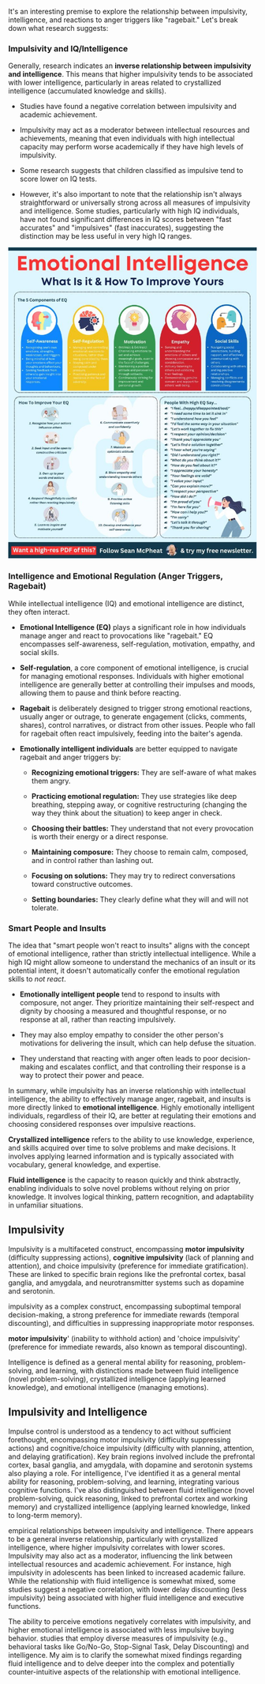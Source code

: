 It's an interesting premise to explore the relationship between impulsivity, intelligence, and reactions to anger triggers like "ragebait." Let's break down what research suggests:

### Impulsivity and IQ/Intelligence

Generally, research indicates an **inverse relationship between impulsivity and intelligence**. This means that higher impulsivity tends to be associated with lower intelligence, particularly in areas related to crystallized intelligence (accumulated knowledge and skills).

- Studies have found a negative correlation between impulsivity and academic achievement.

- Impulsivity may act as a moderator between intellectual resources and achievements, meaning that even individuals with high intellectual capacity may perform worse academically if they have high levels of impulsivity.

- Some research suggests that children classified as impulsive tend to score lower on IQ tests.

- However, it's also important to note that the relationship isn't always straightforward or universally strong across all measures of impulsivity and intelligence. Some studies, particularly with high IQ individuals, have not found significant differences in IQ scores between "fast accurates" and "impulsives" (fast inaccurates), suggesting the distinction may be less useful in very high IQ ranges.

![Emotional Intelligence](image-2.png)

### Intelligence and Emotional Regulation (Anger Triggers, Ragebait)

While intellectual intelligence (IQ) and emotional intelligence are distinct, they often interact.

- **Emotional Intelligence (EQ)** plays a significant role in how individuals manage anger and react to provocations like "ragebait." EQ encompasses self-awareness, self-regulation, motivation, empathy, and social skills.

- **Self-regulation**, a core component of emotional intelligence, is crucial for managing emotional responses. Individuals with higher emotional intelligence are generally better at controlling their impulses and moods, allowing them to pause and think before reacting.

- **Ragebait** is deliberately designed to trigger strong emotional reactions, usually anger or outrage, to generate engagement (clicks, comments, shares), control narratives, or distract from other issues. People who fall for ragebait often react impulsively, feeding into the baiter's agenda.

- **Emotionally intelligent individuals** are better equipped to navigate ragebait and anger triggers by:

  - **Recognizing emotional triggers:** They are self-aware of what makes them angry.

  - **Practicing emotional regulation:** They use strategies like deep breathing, stepping away, or cognitive restructuring (changing the way they think about the situation) to keep anger in check.

  - **Choosing their battles:** They understand that not every provocation is worth their energy or a direct response.

  - **Maintaining composure:** They choose to remain calm, composed, and in control rather than lashing out.

  - **Focusing on solutions:** They may try to redirect conversations toward constructive outcomes.

  - **Setting boundaries:** They clearly define what they will and will not tolerate.

### Smart People and Insults

The idea that "smart people won't react to insults" aligns with the concept of emotional intelligence, rather than strictly intellectual intelligence. While a high IQ might allow someone to understand the mechanics of an insult or its potential intent, it doesn't automatically confer the emotional regulation skills to *not react*.

- **Emotionally intelligent people** tend to respond to insults with composure, not anger. They prioritize maintaining their self-respect and dignity by choosing a measured and thoughtful response, or no response at all, rather than reacting impulsively.

- They may also employ empathy to consider the other person's motivations for delivering the insult, which can help defuse the situation.

- They understand that reacting with anger often leads to poor decision-making and escalates conflict, and that controlling their response is a way to protect their power and peace.

In summary, while impulsivity has an inverse relationship with intellectual intelligence, the ability to effectively manage anger, ragebait, and insults is more directly linked to **emotional intelligence**. Highly emotionally intelligent individuals, regardless of their IQ, are better at regulating their emotions and choosing considered responses over impulsive reactions.

**Crystallized intelligence** refers to the ability to use knowledge, experience, and skills acquired over time to solve problems and make decisions. It involves applying learned information and is typically associated with vocabulary, general knowledge, and expertise.

**Fluid intelligence** is the capacity to reason quickly and think abstractly, enabling individuals to solve novel problems without relying on prior knowledge. It involves logical thinking, pattern recognition, and adaptability in unfamiliar situations.

## Impulsivity

Impulsivity is a multifaceted construct, encompassing **motor impulsivity** (difficulty suppressing actions), **cognitive impulsivity** (lack of planning and attention), and choice impulsivity (preference for immediate gratification). These are linked to specific brain regions like the prefrontal cortex, basal ganglia, and amygdala, and neurotransmitter systems such as dopamine and serotonin.

impulsivity as a complex construct, encompassing suboptimal temporal decision-making, a strong preference for immediate rewards (temporal discounting), and difficulties in suppressing inappropriate motor responses.

**motor impulsivity**' (inability to withhold action) and 'choice impulsivity' (preference for immediate rewards, also known as temporal discounting).

Intelligence is defined as a general mental ability for reasoning, problem-solving, and learning, with distinctions made between fluid intelligence (novel problem-solving), crystallized intelligence (applying learned knowledge), and emotional intelligence (managing emotions).

## Impulsivity and Intelligence

Impulse control is understood as a tendency to act without sufficient forethought, encompassing motor impulsivity (difficulty suppressing actions) and cognitive/choice impulsivity (difficulty with planning, attention, and delaying gratification). Key brain regions involved include the prefrontal cortex, basal ganglia, and amygdala, with dopamine and serotonin systems also playing a role. For intelligence, I've identified it as a general mental ability for reasoning, problem-solving, and learning, integrating various cognitive functions. I've also distinguished between fluid intelligence (novel problem-solving, quick reasoning, linked to prefrontal cortex and working memory) and crystallized intelligence (applying learned knowledge, linked to long-term memory).

empirical relationships between impulsivity and intelligence. There appears to be a general inverse relationship, particularly with crystallized intelligence, where higher impulsivity correlates with lower scores. Impulsivity may also act as a moderator, influencing the link between intellectual resources and academic achievement. For instance, high impulsivity in adolescents has been linked to increased academic failure. While the relationship with fluid intelligence is somewhat mixed, some studies suggest a negative correlation, with lower delay discounting (less impulsivity) being associated with higher fluid intelligence and executive functions.

The ability to perceive emotions negatively correlates with impulsivity, and higher emotional intelligence is associated with less impulsive buying behavior. studies that employ diverse measures of impulsivity (e.g., behavioral tasks like Go/No-Go, Stop-Signal Task, Delay Discounting) and intelligence. My aim is to clarify the somewhat mixed findings regarding fluid intelligence and to delve deeper into the complex and potentially counter-intuitive aspects of the relationship with emotional intelligence.
